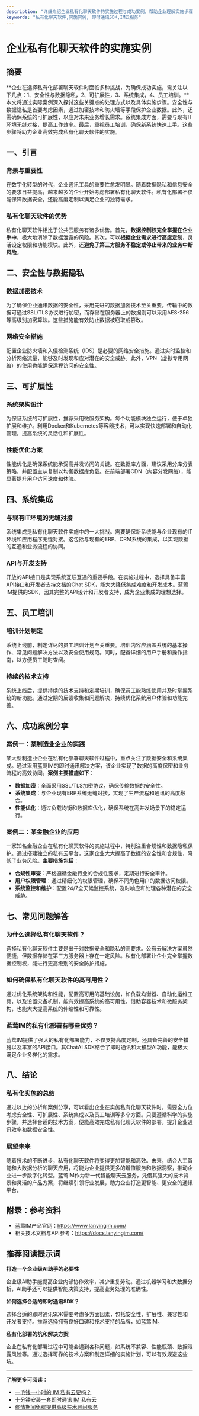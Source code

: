 ```yaml
---
description: "详细介绍企业私有化聊天软件的实施过程与成功案例，帮助企业理解实施步骤与注意事项。"
keywords: "私有化聊天软件,实施实例, 即时通讯SDK,IM云服务"
---
```

# 企业私有化聊天软件的实施实例

## 摘要

**企业在选择私有化部署聊天软件时面临多种挑战，为确保成功实施，需关注以下几点：1、安全性与数据隐私，2、可扩展性，3、系统集成，4、员工培训。**本文将通过实际案例深入探讨这些关键点的处理方式以及具体实施步骤。安全性与数据隐私是首要考虑因素，通过加密技术和防火墙等手段保护企业数据。此外，还需确保系统的可扩展性，以应对未来业务增长需求。系统集成方面，需要与现有IT环境无缝对接，提高工作效率。最后，重视员工培训，确保新系统快速上手。这些步骤将助力企业高效完成私有化聊天软件的实施。

## 一、引言

### 背景与重要性

在数字化转型的时代，企业通讯工具的重要性愈发明显。随着数据隐私和信息安全的要求日益提高，越来越多的企业开始考虑部署私有化聊天软件。私有化部署不仅能保障数据安全，还能高度定制以满足企业的独特需求。

### 私有化聊天软件的优势

私有化聊天软件相比于公共云服务有诸多优势。首先，**数据控制权完全掌握在企业手中**，极大地消除了数据泄露的风险。其次，可以**根据企业需求进行高度定制**，灵活设定权限和功能模块。此外，还**避免了第三方服务不稳定或停止带来的业务中断风险**。

## 二、安全性与数据隐私

### 数据加密技术

为了确保企业通讯数据的安全性，采用先进的数据加密技术至关重要。传输中的数据可通过SSL/TLS协议进行加密，而存储在服务器上的数据则可以采用AES-256等高级别加密算法。这些措施能有效防止数据被窃取或篡改。

### 网络安全措施

配置企业防火墙和入侵检测系统（IDS）是必要的网络安全措施。通过实时监控和分析网络流量，能够及时发现和应对潜在的安全威胁。此外，VPN（虚拟专用网络）的使用也能确保远程访问的安全性。

## 三、可扩展性

### 系统架构设计

为保证系统的可扩展性，推荐采用微服务架构。每个功能模块独立运行，便于单独扩展和维护。利用Docker和Kubernetes等容器技术，可以实现快速部署和自动化管理，提高系统的灵活性和扩展性。

### 性能优化方案

性能优化是确保系统能承受高并发访问的关键。在数据库方面，建议采用分库分表策略，并配置主从复制以均衡数据库负载。在前端部署CDN（内容分发网络），能显著提升用户访问速度和体验。

## 四、系统集成

### 与现有IT环境的无缝对接

系统集成是私有化聊天软件实施中的一大挑战。需要确保新系统能与企业现有的IT环境和应用程序无缝对接。这包括与现有的ERP、CRM系统的集成，以实现数据的互通和业务流程的协同。

### API与开发支持

开放的API接口是实现系统互联互通的重要手段。在实施过程中，选择具备丰富API接口和开发者支持文档的Chat SDK，能大大降低集成难度和开发成本。蓝莺IM提供的SDK，因其完整的API设计和开发者支持，成为企业集成的理想选择。

## 五、员工培训

### 培训计划制定

系统上线前，制定详尽的员工培训计划至关重要。培训内容应涵盖系统的基本操作、常见问题解决方法以及安全使用规范。同时，配备详细的用户手册和操作指南，以方便员工随时查阅。

### 持续的技术支持

系统上线后，提供持续的技术支持和定期培训，确保员工能熟练使用并及时掌握系统的新功能。通过定期的反馈收集和问题解决，持续优化系统用户体验和功能完善。

## 六、成功案例分享

### 案例一：某制造业企业的实践

某大型制造业企业在私有化部署聊天软件过程中，重点关注了数据安全和系统集成。通过采用蓝莺IM的即时通讯解决方案，该企业实现了数据的高度保密和业务流程的高效协同。**案例主要措施如下**：

- **数据加密**：全面采用SSL/TLS加密协议，确保传输数据的安全性。
- **系统集成**：与企业现有ERP系统无缝对接，实现了生产流程和通讯的高度融合。
- **性能优化**：通过负载均衡和数据库优化，确保系统在高并发场景下的稳定运行。

### 案例二：某金融企业的应用

一家知名金融企业在私有化聊天软件的实施过程中，特别注重合规性和数据隐私保护。通过搭建独立的私有云平台，这家企业大大提高了数据的安全性和合规性，降低了业务风险。**主要措施包括**：

- **合规性审查**：严格遵循金融行业的合规性要求，定期进行安全审计。
- **用户权限管理**：通过精细化的权限管理，确保不同角色用户的数据访问权限。
- **系统监控和维护**：配置24/7全天候监控系统，及时响应和处理各种潜在的安全威胁。

## 七、常见问题解答

### **为什么选择私有化聊天软件？**

选择私有化聊天软件主要是出于对数据安全和隐私的高要求。公有云解决方案虽然便捷，但数据存储在第三方服务器上存在一定风险。私有化部署让企业完全掌握数据控制权，能进行更高级别的安全防护措施。

### **如何确保私有化聊天软件的高可用性？**

通过优化系统架构和性能，配置高可用的基础设施，如负载均衡器、自动化运维工具，以及设置灾备机制，能有效提高系统的高可用性。借助容器技术和微服务架构，也能大大提高系统的伸缩性和可靠性。

### **蓝莺IM的私有化部署有哪些优势？**

蓝莺IM提供了强大的私有化部署能力，不仅支持高度定制，还具备完善的安全措施以及丰富的API接口。其ChatAI SDK结合了即时通讯和大模型AI功能，能极大满足企业多样化的需求。

## 八、结论

### 私有化实施的总结

通过以上的分析和案例分享，可以看出企业在实施私有化聊天软件时，需要全方位考虑安全性、可扩展性、系统集成以及员工培训等多个方面。只要遵循科学的实施步骤，并选择合适的技术方案，便能高效完成私有化聊天软件的部署，提升企业通讯效率和数据安全性。

### 展望未来

随着技术的不断进步，私有化聊天软件将变得更加智能和高效。未来，结合人工智能和大数据分析的聊天应用，将能为企业提供更多的增值服务和数据洞察，推动企业进一步数字化转型。蓝莺IM作为新一代智能聊天云服务，凭借其强大的技术背景和灵活的产品方案，将继续引领行业发展，助力企业打造更智能、更安全的通讯平台。

## 附录：参考资料

- 蓝莺IM产品官网：https://www.lanyingim.com/
- 相关技术文档与API参考：https://docs.lanyingim.com/

## 推荐阅读提示词

**打造一个企业级AI助手的必要性**

企业级AI助手能提高企业内部协作效率，减少重复劳动。通过机器学习和大数据分析，AI助手还可以提供智能决策支持，提高业务处理的准确性。

**如何选择合适的即时通讯SDK？**

选择合适的即时通讯SDK需要考虑多方面因素，包括安全性、扩展性、兼容性和开发者支持。推荐选择拥有良好口碑和技术支持的品牌，如蓝莺IM。

**私有化部署的坑和解决方案**

企业在私有化部署过程中可能会遇到各种问题，如系统不兼容、性能瓶颈、数据泄露风险等。通过选择可靠的技术方案和制定详细的实施计划，可以有效规避这些坑。

---

**了解更多可阅读：**

- [一毛钱一小时的 IM 私有云要吗？](https://www.lanyingim.com/articles/want-an-im-private-cloud-for-a-dime-an-hour.html)
- [十分钟安装一套即时通讯 IM 私有云](https://www.lanyingim.com/articles/install-an-instant-messaging-im-private-cloud-in-ten-minutes.html)
- [疫情期间免费提供高级技术顾问服务](https://www.lanyingim.com/articles/provide-free-senior-technical-consulting-services-during-the-epidemic.html)
